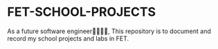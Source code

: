 # FET-SCHOOL-PROJECTS
As a future software engineer👷🏽‍♀️😉, This repository is to document and record my school projects and labs in FET.
